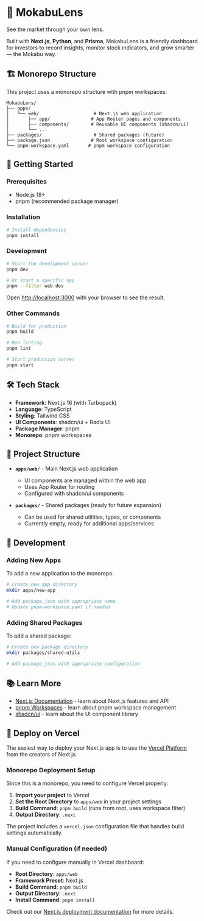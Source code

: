 # 🐾 MokabuLens

See the market through your own lens.

Built with **Next.js**, **Python**, and **Prisma**, MokabuLens is a friendly dashboard for investors to record insights, monitor stock indicators, and grow smarter — the Mokabu way.

## 🏗️ Monorepo Structure

This project uses a monorepo structure with pnpm workspaces:

```
MokabuLens/
├── apps/
│   └── web/                    # Next.js web application
│       ├── app/               # App Router pages and components
│       ├── components/        # Reusable UI components (shadcn/ui)
│       └── ...
├── packages/                   # Shared packages (future)
├── package.json               # Root workspace configuration
└── pnpm-workspace.yaml       # pnpm workspace configuration
```

## 🚀 Getting Started

### Prerequisites

- Node.js 18+ 
- pnpm (recommended package manager)

### Installation

```bash
# Install dependencies
pnpm install
```

### Development

```bash
# Start the development server
pnpm dev

# Or start a specific app
pnpm --filter web dev
```

Open [http://localhost:3000](http://localhost:3000) with your browser to see the result.

### Other Commands

```bash
# Build for production
pnpm build

# Run linting
pnpm lint

# Start production server
pnpm start
```

## 🛠️ Tech Stack

- **Framework**: Next.js 16 (with Turbopack)
- **Language**: TypeScript
- **Styling**: Tailwind CSS
- **UI Components**: shadcn/ui + Radix UI
- **Package Manager**: pnpm
- **Monorepo**: pnpm workspaces

## 📁 Project Structure

- **`apps/web/`** - Main Next.js web application
  - UI components are managed within the web app
  - Uses App Router for routing
  - Configured with shadcn/ui components

- **`packages/`** - Shared packages (ready for future expansion)
  - Can be used for shared utilities, types, or components
  - Currently empty, ready for additional apps/services

## 🔧 Development

### Adding New Apps

To add a new application to the monorepo:

```bash
# Create new app directory
mkdir apps/new-app

# Add package.json with appropriate name
# Update pnpm-workspace.yaml if needed
```

### Adding Shared Packages

To add a shared package:

```bash
# Create new package directory
mkdir packages/shared-utils

# Add package.json with appropriate configuration
```

## 📚 Learn More

- [Next.js Documentation](https://nextjs.org/docs) - learn about Next.js features and API
- [pnpm Workspaces](https://pnpm.io/workspaces) - learn about pnpm workspace management
- [shadcn/ui](https://ui.shadcn.com/) - learn about the UI component library

## 🚀 Deploy on Vercel

The easiest way to deploy your Next.js app is to use the [Vercel Platform](https://vercel.com/new?utm_medium=default-template&filter=next.js&utm_source=create-next-app&utm_campaign=create-next-app-readme) from the creators of Next.js.

### Monorepo Deployment Setup

Since this is a monorepo, you need to configure Vercel properly:

1. **Import your project** to Vercel
2. **Set the Root Directory** to `apps/web` in your project settings
3. **Build Command**: `pnpm build` (runs from root, uses workspace filter)
4. **Output Directory**: `.next`

The project includes a `vercel.json` configuration file that handles build settings automatically.

### Manual Configuration (if needed)

If you need to configure manually in Vercel dashboard:

- **Root Directory**: `apps/web`
- **Framework Preset**: Next.js
- **Build Command**: `pnpm build`
- **Output Directory**: `.next`
- **Install Command**: `pnpm install`

Check out our [Next.js deployment documentation](https://nextjs.org/docs/app/building-your-application/deploying) for more details.
